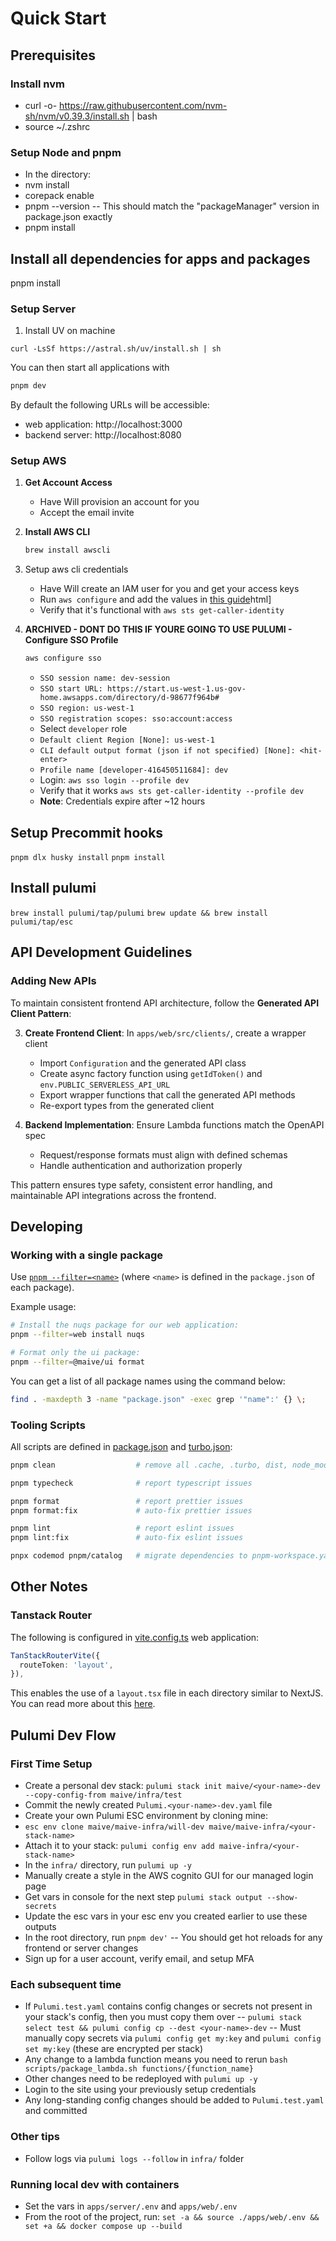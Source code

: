# Quick Start

## Prerequisites

### Install nvm

- curl -o- https://raw.githubusercontent.com/nvm-sh/nvm/v0.39.3/install.sh | bash
- source ~/.zshrc

### Setup Node and pnpm

- In the directory:
- nvm install
- corepack enable
- pnpm --version
  -- This should match the "packageManager" version in package.json exactly
- pnpm install

## Install all dependencies for apps and packages
pnpm install

### Setup Server
1. Install UV on machine
```
curl -LsSf https://astral.sh/uv/install.sh | sh
```

You can then start all applications with

```bash
pnpm dev
```

By default the following URLs will be accessible:

- web application: http://localhost:3000
- backend server: http://localhost:8080

### Setup AWS

1. **Get Account Access**
   - Have Will provision an account for you
   - Accept the email invite

2. **Install AWS CLI**
   ```bash
   brew install awscli
   ```

3. Setup aws cli credentials
   - Have Will create an IAM user for you and get your access keys
   - Run `aws configure` and add the values in [this guide](https://docs.aws.amazon.com/cli/v1/userguide/cli-authentication-user)html]
   - Verify that it's functional with `aws sts get-caller-identity`

3. **ARCHIVED - DONT DO THIS IF YOURE GOING TO USE PULUMI - Configure SSO Profile**
   ```bash
   aws configure sso
   ```
   - `SSO session name: dev-session`
   - `SSO start URL: https://start.us-west-1.us-gov-home.awsapps.com/directory/d-98677f964b#`
   - `SSO region: us-west-1`
   - `SSO registration scopes: sso:account:access`
   - Select `developer` role
   - `Default client Region [None]: us-west-1`
   - `CLI default output format (json if not specified) [None]: <hit-enter>`
   - `Profile name [developer-416450511684]: dev`
   - Login: `aws sso login --profile dev`
   - Verify that it works `aws sts get-caller-identity --profile dev`
   - **Note**: Credentials expire after ~12 hours

## Setup Precommit hooks
`pnpm dlx husky install`
`pnpm install`

## Install pulumi
`brew install pulumi/tap/pulumi`
`brew update && brew install pulumi/tap/esc`

## API Development Guidelines

### Adding New APIs

To maintain consistent frontend API architecture, follow the **Generated API Client Pattern**:

3. **Create Frontend Client**: In `apps/web/src/clients/`, create a wrapper client
   - Import `Configuration` and the generated API class
   - Create async factory function using `getIdToken()` and `env.PUBLIC_SERVERLESS_API_URL`
   - Export wrapper functions that call the generated API methods
   - Re-export types from the generated client

4. **Backend Implementation**: Ensure Lambda functions match the OpenAPI spec
   - Request/response formats must align with defined schemas
   - Handle authentication and authorization properly

This pattern ensures type safety, consistent error handling, and maintainable API integrations across the frontend.

## Developing

### Working with a single package

Use [`pnpm --filter=<name>`](https://pnpm.io/filtering) (where `<name>` is
defined in the `package.json` of each package).

Example usage:

```bash
# Install the nuqs package for our web application:
pnpm --filter=web install nuqs

# Format only the ui package:
pnpm --filter=@maive/ui format
```

You can get a list of all package names using the command below:

```bash
find . -maxdepth 3 -name "package.json" -exec grep '"name":' {} \;
```

### Tooling Scripts

All scripts are defined in [package.json](package.json) and
[turbo.json](turbo.json):

```bash
pnpm clean                  # remove all .cache, .turbo, dist, node_modules

pnpm typecheck              # report typescript issues

pnpm format                 # report prettier issues
pnpm format:fix             # auto-fix prettier issues

pnpm lint                   # report eslint issues
pnpm lint:fix               # auto-fix eslint issues

pnpx codemod pnpm/catalog   # migrate dependencies to pnpm-workspace.yaml
```

## Other Notes

### Tanstack Router

The following is configured in [vite.config.ts](apps/web/vite.config.ts) web
application:

```ts
TanStackRouterVite({
  routeToken: 'layout',
}),
```

This enables the use of a `layout.tsx` file in each directory similar to NextJS.
You can read more about this
[here](https://github.com/TanStack/router/discussions/1102#discussioncomment-10946603).


## Pulumi Dev Flow

### First Time Setup
- Create a personal dev stack:
`pulumi stack init maive/<your-name>-dev --copy-config-from maive/infra/test`
- Commit the newly created `Pulumi.<your-name>-dev.yaml` file
- Create your own Pulumi ESC environment by cloning mine:
- `esc env clone maive/maive-infra/will-dev maive/maive-infra/<your-stack-name>`
- Attach it to your stack: `pulumi config env add maive-infra/<your-stack-name>`
- In the `infra/` directory, run `pulumi up -y` 
- Manually create a style in the AWS cognito GUI for our managed login page
- Get vars in console for the next step 
`pulumi stack output --show-secrets `
- Update the esc vars in your esc env you created earlier to use these outputs
- In the root directory, run `pnpm dev'`
-- You should get hot reloads for any frontend or server changes
- Sign up for a user account, verify email, and setup MFA

### Each subsequent time
- If `Pulumi.test.yaml` contains config changes or secrets not present in your stack's config, then you must copy them over
-- `pulumi stack select test && pulumi config cp --dest <your-name>-dev`
-- Must manually copy secrets via `pulumi config get my:key` and `pulumi config set my:key` (these are encrypted per stack)
- Any change to a lambda function means you need to rerun `bash scripts/package_lambda.sh functions/{function_name}`
- Other changes need to be redeployed with `pulumi up -y`
- Login to the site using your previously setup credentials
- Any long-standing config changes should be added to `Pulumi.test.yaml` and committed

### Other tips
- Follow logs via `pulumi logs --follow` in `infra/` folder

### Running local dev with containers
- Set the vars in `apps/server/.env` and `apps/web/.env`
- From the root of the project, run: `set -a && source ./apps/web/.env && set +a && docker compose up --build`